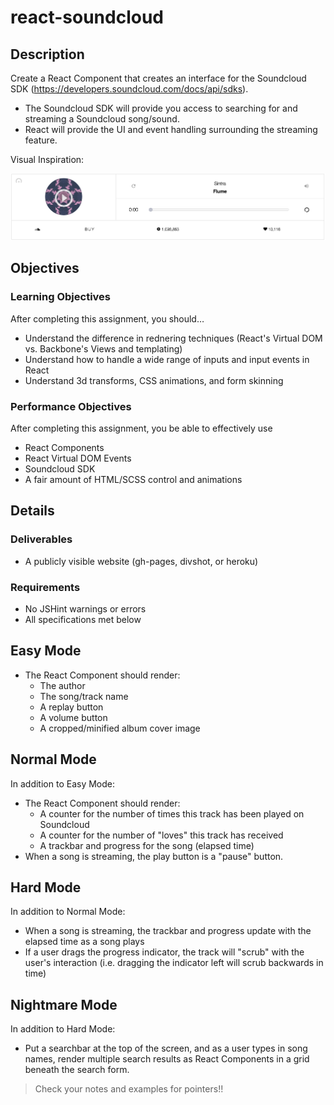 # react-soundcloud

## Description

Create a React Component that creates an interface for the Soundcloud SDK (https://developers.soundcloud.com/docs/api/sdks).

- The Soundcloud SDK will provide you access to searching for and streaming a Soundcloud song/sound.
- React will provide the UI and event handling surrounding the streaming feature.

Visual Inspiration:

![](./screen.png)

## Objectives

### Learning Objectives

After completing this assignment, you should…

* Understand the difference in rednering techniques (React's Virtual DOM vs. Backbone's Views and templating)
* Understand how to handle a wide range of inputs and input events in React
* Understand 3d transforms, CSS animations, and form skinning

### Performance Objectives

After completing this assignment, you be able to effectively use

* React Components
* React Virtual DOM Events
* Soundcloud SDK
* A fair amount of HTML/SCSS control and animations

## Details

### Deliverables

* A publicly visible website (gh-pages, divshot, or heroku)

### Requirements

* No JSHint warnings or errors
* All specifications met below

## Easy Mode

- The React Component should render:
    - The author
    - The song/track name
    - A replay button
    - A volume button
    - A cropped/minified album cover image

## Normal Mode

In addition to Easy Mode:

- The React Component should render:
    - A counter for the number of times this track has been played on Soundcloud
    - A counter for the number of "loves" this track has received
    - A trackbar and progress for the song (elapsed time)
- When a song is streaming, the play button is a "pause" button.

## Hard Mode

In addition to Normal Mode:

- When a song is streaming, the trackbar and progress update with the elapsed time as a song plays
- If a user drags the progress indicator, the track will "scrub" with the user's interaction (i.e. dragging the indicator left will scrub backwards in time)

## Nightmare Mode

In addition to Hard Mode:

- Put a searchbar at the top of the screen, and as a user types in song names, render multiple search results as React Components in a grid beneath the search form.

> Check your notes and examples for pointers!!

<!-- 

## Notes

Notes go here...

## Additional Resources

* Read []()
 -->